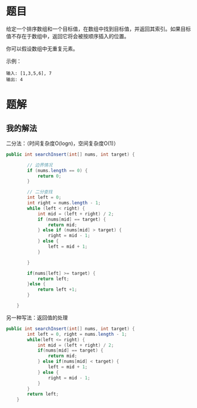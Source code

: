 # 题目

给定一个排序数组和一个目标值，在数组中找到目标值，并返回其索引。如果目标值不存在于数组中，返回它将会被按顺序插入的位置。

你可以假设数组中无重复元素。



示例：

```
输入: [1,3,5,6], 7
输出: 4
```





# 题解

## 我的解法

二分法：（时间复杂度O(logn)，空间复杂度O(1)）

```java
public int searchInsert(int[] nums, int target) {

		// 边界情况
		if (nums.length == 0) {
			return 0;
		}

		// 二分查找
		int left = 0;
		int right = nums.length - 1;
		while (left < right) {
			int mid = (left + right) / 2;
			if (nums[mid] == target) {
				return mid;
			} else if (nums[mid] > target) {
				right = mid - 1;
			} else {
				left = mid + 1;
			}

		}

		if(nums[left] >= target) {
			return left;
		}else {
			return left +1;
		}

	}
```



另一种写法：返回值的处理

```java
public int searchInsert(int[] nums, int target) {
        int left = 0, right = nums.length - 1;
        while(left <= right) {
            int mid = (left + right) / 2;
            if(nums[mid] == target) {
                return mid;
            } else if(nums[mid] < target) {
                left = mid + 1;
            } else {
                right = mid - 1;
            }
        }
        return left;
    }

```

















